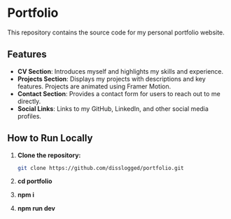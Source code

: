 # Portfolio

This repository contains the source code for my personal portfolio website.

## Features

- **CV Section**: Introduces myself and highlights my skills and experience.
- **Projects Section**: Displays my projects with descriptions and key features. Projects are animated using Framer Motion.
- **Contact Section**: Provides a contact form for users to reach out to me directly.
- **Social Links**: Links to my GitHub, LinkedIn, and other social media profiles.

## How to Run Locally

1. **Clone the repository:**

   ```bash
   git clone https://github.com/disslogged/portfolio.git
   ```

2. **cd portfolio**
3. **npm i**
4. **npm run dev**
